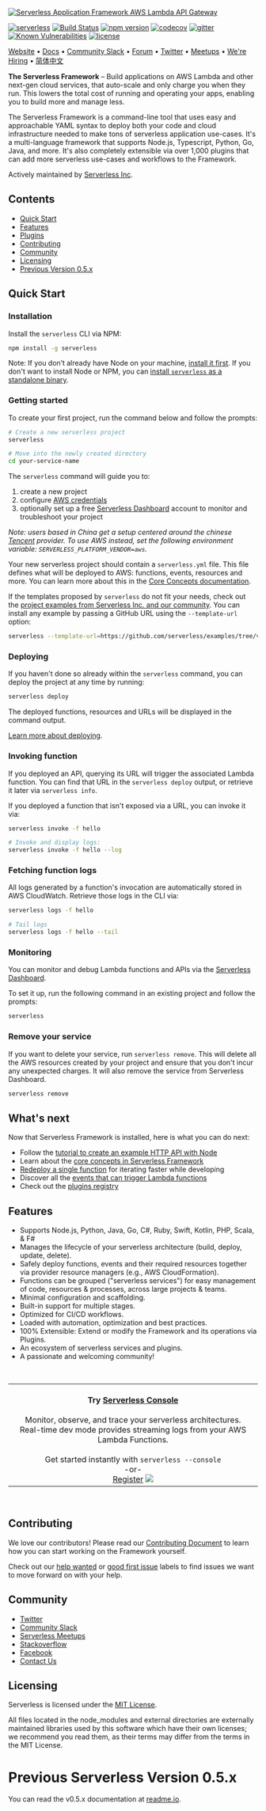 [![Serverless Application Framework AWS Lambda API Gateway](https://s3.amazonaws.com/assets.github.serverless/readme-serverless-framework.gif)](https://serverless.com)


[![serverless](http://public.serverless.com/badges/v3.svg)](http://www.serverless.com)
[![Build Status](https://github.com/serverless/serverless/workflows/Integrate/badge.svg)](https://github.com/serverless/serverless/actions?query=workflow%3AIntegrate)
[![npm version](https://badge.fury.io/js/serverless.svg)](https://badge.fury.io/js/serverless)
[![codecov](https://codecov.io/gh/serverless/serverless/branch/master/graph/badge.svg)](https://codecov.io/gh/serverless/serverless)
[![gitter](https://img.shields.io/gitter/room/serverless/serverless.svg)](https://gitter.im/serverless/serverless)
[![Known Vulnerabilities](https://snyk.io/test/github/serverless/serverless/badge.svg)](https://snyk.io/test/github/serverless/serverless)
[![license](https://img.shields.io/npm/l/serverless.svg)](https://www.npmjs.com/package/serverless)

[Website](http://www.serverless.com) • [Docs](https://serverless.com/framework/docs/) • [Community Slack](https://serverless.com/slack) • [Forum](http://forum.serverless.com) • [Twitter](https://twitter.com/goserverless) • [Meetups](https://www.meetup.com/pro/serverless/) • [We're Hiring](https://serverless.com/company/jobs/) • [简体中文](./README_CN.md)

**The Serverless Framework** – Build applications on AWS Lambda and other next-gen cloud services, that auto-scale and only charge you when they run. This lowers the total cost of running and operating your apps, enabling you to build more and manage less.

The Serverless Framework is a command-line tool that uses easy and approachable YAML syntax to deploy both your code and cloud infrastructure needed to make tons of serverless application use-cases. It's a multi-language framework that supports Node.js, Typescript, Python, Go, Java, and more. It's also completely extensible via over 1,000 plugins that can add more serverless use-cases and workflows to the Framework.

Actively maintained by [Serverless Inc](https://www.serverless.com).

## Contents


- [Quick Start](#quick-start)
- [Features](#features)
- [Plugins](https://github.com/serverless/plugins)
- [Contributing](#contributing)
- [Community](#community)
- [Licensing](#licensing)
- [Previous Version 0.5.x](#v.5)

## <a name="quick-start"></a>Quick Start

### Installation

Install the `serverless` CLI via NPM:

```bash
npm install -g serverless
```


Note: If you don’t already have Node on your machine, [install it first](https://nodejs.org/). If you don't want to install Node or NPM, you can [install `serverless` as a standalone binary](https://www.serverless.com/framework/docs/install-standalone).

### Getting started

To create your first project, run the command below and follow the prompts:

```bash
# Create a new serverless project
serverless

# Move into the newly created directory
cd your-service-name
```

The `serverless` command will guide you to:

1. create a new project
2. configure [AWS credentials](https://serverless.com/framework/docs/providers/aws/guide/credentials/)
3. optionally set up a free [Serverless Dashboard](https://www.serverless.com/monitoring) account to monitor and troubleshoot your project

_Note: users based in China get a setup centered around the chinese [Tencent](https://intl.cloud.tencent.com/) provider. To use AWS instead, set the following environment variable: `SERVERLESS_PLATFORM_VENDOR=aws`._

Your new serverless project should contain a `serverless.yml` file. This file defines what will be deployed to AWS: functions, events, resources and more. You can learn more about this in the [Core Concepts documentation](https://www.serverless.com/framework/docs/providers/aws/guide/intro).

If the templates proposed by `serverless` do not fit your needs, check out the [project examples from Serverless Inc. and our community](https://www.serverless.com/examples/). You can install any example by passing a GitHub URL using the `--template-url` option:

```sh
serverless --template-url=https://github.com/serverless/examples/tree/v3/...
```

### Deploying

If you haven't done so already within the `serverless` command, you can deploy the project at any time by running:

```bash
serverless deploy
```

The deployed functions, resources and URLs will be displayed in the command output.

[Learn more about deploying](https://www.serverless.com/framework/docs/providers/aws/guide/deploying).

### Invoking function

If you deployed an API, querying its URL will trigger the associated Lambda function. You can find that URL in the `serverless deploy` output, or retrieve it later via `serverless info`.

If you deployed a function that isn't exposed via a URL, you can invoke it via:

```bash
serverless invoke -f hello

# Invoke and display logs:
serverless invoke -f hello --log
```

### Fetching function logs

All logs generated by a function's invocation are automatically stored in AWS CloudWatch. Retrieve those logs in the CLI via:

```bash
serverless logs -f hello

# Tail logs
serverless logs -f hello --tail
```

### Monitoring

You can monitor and debug Lambda functions and APIs via the [Serverless Dashboard](https://www.serverless.com/monitoring).

To set it up, run the following command in an existing project and follow the prompts:

```bash
serverless
```

### Remove your service

If you want to delete your service, run `serverless remove`. This will delete all the AWS resources created by your project and ensure that you don't incur any unexpected charges. It will also remove the service from Serverless Dashboard.

```bash
serverless remove
```

## What's next

Now that Serverless Framework is installed, here is what you can do next:

- Follow the [tutorial to create an example HTTP API with Node](https://www.serverless.com/framework/docs/tutorial)
- Learn about the [core concepts in Serverless Framework](https://www.serverless.com/framework/docs/providers/aws/guide/intro)
- [Redeploy a single function](https://www.serverless.com/framework/docs/providers/aws/guide/deploying#deploy-function) for iterating faster while developing
- Discover all the [events that can trigger Lambda functions](https://www.serverless.com/framework/docs/providers/aws/guide/events)
- Check out the [plugins registry](https://www.serverless.com/plugins)

## <a name="features"></a>Features

- Supports Node.js, Python, Java, Go, C#, Ruby, Swift, Kotlin, PHP, Scala, & F#
- Manages the lifecycle of your serverless architecture (build, deploy, update, delete).
- Safely deploy functions, events and their required resources together via provider resource managers (e.g., AWS CloudFormation).
- Functions can be grouped ("serverless services") for easy management of code, resources & processes, across large projects & teams.
- Minimal configuration and scaffolding.
- Built-in support for multiple stages.
- Optimized for CI/CD workflows.
- Loaded with automation, optimization and best practices.
- 100% Extensible: Extend or modify the Framework and its operations via Plugins.
- An ecosystem of serverless services and plugins.
- A passionate and welcoming community!

<br>

<table>
  <tr>
    <td align="center">
      <br><strong>Try <a href="https://www.serverless.com/console/">Serverless Console</a></strong><br><br>
      Monitor, observe, and trace your serverless architectures.<br>
      Real-time dev mode provides streaming logs from your AWS Lambda Functions.<br><br>
      Get started instantly with <code>serverless --console</code><br>
      -or-<br>
      <a href="https://bit.ly/3kL8ACL">Register</a>
      <img src="https://user-images.githubusercontent.com/3837103/167449348-bf254fca-9aec-4367-b166-aaa69178f98c.png">
    </td>
  </tr>
</table>

<br>

## <a name="contributing"></a>Contributing

We love our contributors! Please read our [Contributing Document](CONTRIBUTING.md) to learn how you can start working on the Framework yourself.

Check out our [help wanted](https://github.com/serverless/serverless/labels/help%20wanted) or [good first issue](https://github.com/serverless/serverless/labels/good%20first%20issue) labels to find issues we want to move forward on with your help.

## <a name="community"></a>Community

- [Twitter](https://twitter.com/goserverless)
- [Community Slack](https://serverless.com/slack)
- [Serverless Meetups](http://www.meetup.com/serverless/)
- [Stackoverflow](http://stackoverflow.com/questions/tagged/serverless-framework)
- [Facebook](https://www.facebook.com/serverless)
- [Contact Us](mailto:hello@serverless.com)

## <a name="licensing"></a>Licensing

Serverless is licensed under the [MIT License](./LICENSE.txt).

All files located in the node_modules and external directories are externally maintained libraries used by this software which have their own licenses; we recommend you read them, as their terms may differ from the terms in the MIT License.

# <a name="v.5"></a>Previous Serverless Version 0.5.x

You can read the v0.5.x documentation at [readme.io](https://serverless.readme.io/v0.5.0/docs).
